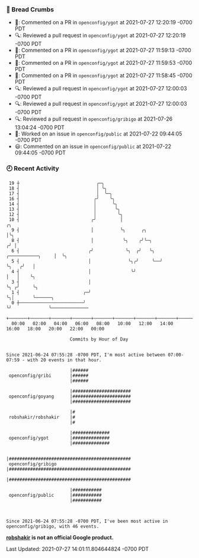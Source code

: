 ### 🍞 Bread Crumbs

 * 💬: Commented on a PR in  `openconfig/ygot` at 2021-07-27 12:20:19 -0700 PDT
 * 🔍: Reviewed a pull request in  `openconfig/ygot` at 2021-07-27 12:20:19 -0700 PDT
 * 💬: Commented on a PR in  `openconfig/ygot` at 2021-07-27 11:59:13 -0700 PDT
 * 💬: Commented on a PR in  `openconfig/ygot` at 2021-07-27 11:59:53 -0700 PDT
 * 💬: Commented on a PR in  `openconfig/ygot` at 2021-07-27 11:58:45 -0700 PDT
 * 🔍: Reviewed a pull request in  `openconfig/ygot` at 2021-07-27 12:00:03 -0700 PDT
 * 🔍: Reviewed a pull request in  `openconfig/ygot` at 2021-07-27 12:00:03 -0700 PDT
 * 🔍: Reviewed a pull request in  `openconfig/gribigo` at 2021-07-26 13:04:24 -0700 PDT
 * 👀: Worked on an issue in `openconfig/public` at 2021-07-22 09:44:05 -0700 PDT
 * 😃: Commented on an issue in `openconfig/public` at 2021-07-22 09:44:05 -0700 PDT

### 🕘 Recent Activity
```
 19 ┼                             ╭─╮
 18 ┤                             │ ╰╮
 17 ┤                             │  ╰─╮
 16 ┤                            ╭╯    ╰╮
 14 ┤                            │      ╰╮
 13 ┤                            │       ╰╮
 12 ┤                            │        ╰╮
 10 ┤                           ╭╯         │                                 ╭╮
  9 ┤                           │          ╰╮      ╭╮                        │╰╮
  8 ┤                           │           ╰╮    ╭╯╰─╮                     ╭╯ │
  6 ┤                          ╭╯            ╰╮  ╭╯   ╰╮  ╭───────────╮     │  ╰╮
  5 ┤                          │              ╰╮╭╯     ╰──╯           ╰╮   ╭╯   │
  4 ┤                          │               ╰╯                      │   │    ╰╮
  3 ┤                          │                                       ╰╮ ╭╯     ╰╮
  1 ┤                        ╭─╯                                        ╰╮│       ╰──────╮
  0 ┼────────────────────────╯                                           ╰╯              ╰──────────────
    +───────+───────+───────+───────+───────+───────+───────+───────+───────+───────+───────+───────+────
  00:00   02:00   04:00   06:00   08:00   10:00   12:00   14:00   16:00   18:00   20:00   22:00   00:00   

						Commits by Hour of Day


Since 2021-06-24 07:55:28 -0700 PDT, I'm most active between 07:00-07:59 - with 20 events in that hour.

```



```
                        |######
 openconfig/gribi       |######
                        |######

                        |######################
 openconfig/goyang      |######################
                        |######################

                        |#
 robshakir/robshakir    |#
                        |#

                        |##############
 openconfig/ygot        |##############
                        |##############

                        |##############################################
 openconfig/gribigo     |##############################################
                        |##############################################

                        |###########
 openconfig/public      |###########
                        |###########



Since 2021-06-24 07:55:28 -0700 PDT, I've been most active in openconfig/gribigo, with 46 events.

```
**[robshakir](mailto:robjs@google.com) is not an official Google product.**  


Last Updated: 2021-07-27 14:01:11.804644824 -0700 PDT
